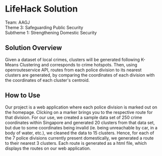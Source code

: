 # LifeHack Solution 

  Team: AAGJ  
  Theme 3: Safeguarding Public Security  
  Subtheme 1: Strengthening Domestic Security

## Solution Overview

<p>
  Given a dataset of local crimes, clusters will be generated following K-Means Clustering and corresponds to crime hotspots. Then, using openrouteservice API, routes from each police division to its nearest clusters are generated, by comparing the coordinates of each division with the coordinates of each cluster's centroid.
</p>

## How to Use
<p>
  Our project is a web application where each police division is marked out on the homepage. Clicking on a marker brings you to the respective route for that division. For our use, we created a sample data set of 250 crime coordinates within Singapore and generated 20 clusters from that data set, but due to some coordinates being invalid (ie. being unreachable by car, in a body of water, etc.), we cleaned the data to 15 clusters. Hence, for each of the 7 police divisions currently present domestically, we generated a route to their nearest 3 clusters. Each route is generated as a html file, which displays the routes on our web application. 
</p>

